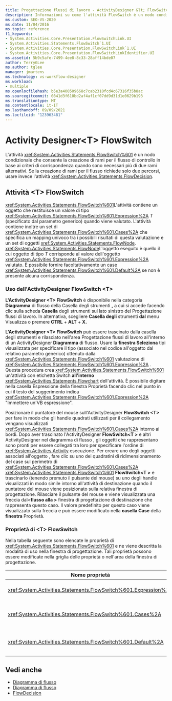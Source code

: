 ```yaml
---
title: Progettazione flussi di lavoro - ActivityDesigner &lt; FlowSwitch T &gt;
description: Informazioni su come l'attività FlowSwitch è un nodo condizionale che fornisce la diramazione per <T> il flusso di controllo in base al criterio di corrispondenza.
ms.custom: SEO-VS-2020
ms.date: 11/04/2016
ms.topic: reference
f1_keywords:
- System.Activities.Core.Presentation.FlowSwitchLink.UI
- System.Activities.Statements.FlowSwitch`1.UI
- System.Activities.Core.Presentation.FlowSwitchLink`1.UI
- System.Activities.Core.Presentation.FlowSwitchLinkIdentifier.UI
ms.assetid: 5b9c5afe-7499-4ee8-8c33-28aff14bde07
author: TerryGLee
ms.author: tglee
manager: jmartens
ms.technology: vs-workflow-designer
ms.workload:
- multiple
ms.openlocfilehash: b5e3a400509668c7cab2310fcd4c67316f35b8ac
ms.sourcegitcommit: 0841d3f610bd2af4af1cf07dd9d31d1e0629b193
ms.translationtype: MT
ms.contentlocale: it-IT
ms.lasthandoff: 09/09/2021
ms.locfileid: "123963481"
---
```

# <a name="flowswitcht-activity-designer"></a>Activity Designer\<T> FlowSwitch

L'attività <xref:System.Activities.Statements.FlowSwitch%601> è un nodo condizionale che consente la creazione di rami per il flusso di controllo in base ai criteri di corrispondenza quando sono necessari più di due rami alternativi. Se la creazione di rami per il flusso richiede solo due percorsi, usare invece l'attività <xref:System.Activities.Statements.FlowDecision>.

## <a name="the-flowswitcht-activity"></a>Attività \<T> FlowSwitch

<xref:System.Activities.Statements.FlowSwitch%601>L'attività contiene un oggetto che restituisce un valore di tipo <xref:System.Activities.Statements.FlowSwitch%601.Expression%2A> *T* (specificato dal parametro generico) quando viene valutato. L'attività contiene inoltre un set di <xref:System.Activities.Statements.FlowSwitch%601.Cases%2A> che specifica un mapping univoco tra i possibili risultati di questa valutazione e un set di oggetti <xref:System.Activities.Statements.FlowNode>. <xref:System.Activities.Statements.FlowNode>L'oggetto eseguito è quello il cui oggetto di tipo *T* corrisponde al valore dell'oggetto <xref:System.Activities.Statements.FlowSwitch%601.Expression%2A> valutato. È possibile fornire facoltativamente un case <xref:System.Activities.Statements.FlowSwitch%601.Default%2A> se non è presente alcuna corrispondenza.

### <a name="using-the-flowswitcht-activity-designer"></a>Uso dell'ActivityDesigner FlowSwitch \<T>

**L'ActivityDesigner \<T> FlowSwitch** è disponibile nella categoria **Diagramma** di flusso della Casella degli strumenti **,** a cui si accede facendo clic sulla scheda **Casella** degli strumenti sul lato sinistro del Progettazione flussi di lavoro. In alternativa, scegliere **Casella degli** strumenti **dal** menu Visualizza o premere **CTRL** + **ALT** + **X.**

**L'ActivityDesigner \<T> FlowSwitch** può essere  trascinato dalla casella degli strumenti e rilasciato nell'area Progettazione flussi di lavoro all'interno di un ActivityDesigner **Diagramma** di flusso. Usare la **finestra Seleziona** tipi visualizzata per specificare il tipo (associato nel codice all'oggetto dal relativo parametro generico) ottenuto dalla <xref:System.Activities.Statements.FlowSwitch%601> valutazione di <xref:System.Activities.Statements.FlowSwitch%601.Expression%2A> . Questa procedura crea <xref:System.Activities.Statements.FlowSwitch%601> un'attività con etichetta Switch **all'interno** <xref:System.Activities.Statements.Flowchart> dell'attività. È possibile digitare nella casella Espressione della finestra Proprietà facendo clic nel punto in cui il testo del suggerimento indica <xref:System.Activities.Statements.FlowSwitch%601.Expression%2A> "Immettere un'VB espressione".  

Posizionare il puntatore del mouse sull'ActivityDesigner **FlowSwitch \<T>** per fare in modo che gli handle quadrati utilizzati per il collegamento vengano visualizzati <xref:System.Activities.Statements.FlowSwitch%601.Cases%2A> intorno ai bordi. Dopo aver trascinato l'ActivityDesigner **FlowSwitch<T \>** e altri ActivityDesigner nel diagramma di flusso , gli oggetti che rappresentano sono pronti per essere collegati tra loro per specificare l'ordine di  <xref:System.Activities.Activity> esecuzione. Per creare uno degli oggetti associati all'oggetto , fare clic su uno dei quadratini di ridimensionamento del case sul perimetro di <xref:System.Activities.Statements.FlowSwitch%601.Cases%2A> <xref:System.Activities.Statements.FlowSwitch%601> **FlowSwitch<T \>** e trascinarlo (tenendo premuto il pulsante del mouse) su uno degli handle visualizzati in modo simile intorno all'attività di destinazione quando il puntatore del mouse viene posizionato sulla relativa finestra di progettazione. Rilasciare il pulsante del mouse e viene visualizzata una freccia dal<**flusso alla \>** finestra di progettazione di destinazione che rappresenta questo caso. Il valore predefinito per questo caso viene visualizzato sulla freccia e può essere modificato nella **casella Case** della **finestra** Proprietà.

### <a name="the-flowswitcht-properties"></a>Proprietà di \<T> FlowSwitch

Nella tabella seguente sono elencate le proprietà di <xref:System.Activities.Statements.FlowSwitch%601> e ne viene descritta la modalità di uso nella finestra di progettazione. Tali proprietà possono essere modificate nella griglia delle proprietà o nell'area della finestra di progettazione.

|Nome proprietà|Obbligatoria|Utilizzo|
|-|--------------|-|
|<xref:System.Activities.Statements.FlowSwitch%601.Expression%2A>|Vero|Specifica l'espressione valutata per identificare l'oggetto <xref:System.Activities.Statements.FlowSwitch%601.Cases%2A> cui passare nel percorso di esecuzione.|
|<xref:System.Activities.Statements.FlowSwitch%601.Cases%2A>|Falso|Specifica un mapping univoco tra i possibili risultati ottenuti dalla valutazione di <xref:System.Activities.Statements.FlowSwitch%601.Expression%2A> e un set di oggetti <xref:System.Activities.Statements.FlowNode>.|
|<xref:System.Activities.Statements.FlowSwitch%601.Default%2A>|Vero|Specifica il mapping quando la valutazione di <xref:System.Activities.Statements.FlowSwitch%601.Expression%2A> non corrisponde a uno dei valori contenuti nell'oggetto <xref:System.Activities.Statements.FlowSwitch%601.Cases%2A>.|

## <a name="see-also"></a>Vedi anche

- [Diagramma di flusso](../workflow-designer/flowchart-activity-designers.md)
- [Diagramma di flusso](../workflow-designer/flowchart-activity-designer.md)
- [FlowDecision](../workflow-designer/flowdecision-activity-designer.md)
